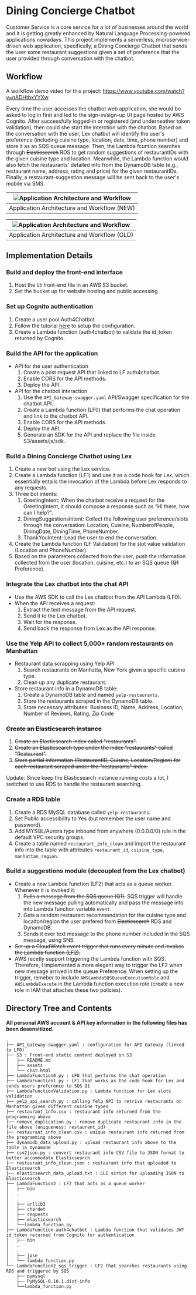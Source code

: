 # Dining Concierge Chatbot

Customer Service is a core service for a lot of businesses around the world and it is getting greatly enhanced by Natural Language Processing-powered applications nowadays. This project implements a serverless, microservice-driven web application, specifically, a Dining Concierge Chatbot that sends the user some restaurant suggestions given a set of preference that the user provided through conversation with the chatbot.

<!-- Chatbot endpoint: https://chatbot-2020.s3.amazonaws.com/chat.html -->

## Workflow
A workflow demo video for this project: https://www.youtube.com/watch?v=nADHtbxYYXw

Every time the user accesses the chatbot web application, she would be asked to log in first and led to the sign-in/sign-up UI page hosted by AWS Cognito. After successfully logged-in or registered (and underneather token validation), then could she start the interction with the chatbot. Based on the conversation with the user, Lex chatbot will identify the user's preference (including cuisine type, location, date, time, phone number) and store it as an SQS queue message. Then, the Lambda fcuntion searches through ~~Elasticsearch~~ RDS to get random suggestions of restaurantIDs with the given cuisine type and location. Meanwhile, the Lambda function would also fetch the restaurants' detailed info from the DynamoDB table (e.g., restaurant name, address, rating and price) for the given restaurantIDs. Finally, a restaurant-suggestion message will be sent back to the user's mobile via SMS.

|![Application Architecture and Workflow](./Dining_Concierge_Chatbot_Workflow_new.png)|
|:--:|
|Application Architecture and Workflow (NEW)|

|![Application Architecture and Workflow](./Dining_Concierge_Chatbot_Workflow.png)|
|:--:|
|Application Architecture and Workflow (OLD)|

## Implementation Details
### Build and deploy the front-end interface
1. Host the `S3` front-end file in an AWS S3 bucket.
2. Set the bucket up for website hosting and public accessing.

### Set up Cognito authentication
1. Create a user pool Auth4Chatbot.
2. Follow the tutorial [here](https://www.youtube.com/watch?v=BN3SBeqaq0g) to setup the configuration.
3. Create a Lambda function (auth4chatbot) to validate the id_token returned by Cognito.

### Build the API for the application
- API for the user authentication
   1. Create a post request API that linked to LF auth4chatbot.
   2. Enable CORS for the API methods.
   3. Deploy the API.
- API for the chatbot interaction
   1. Use the `API_Gateway-swagger.yaml` API/Swagger specification for the chatbot API.
   2. Create a Lambda function (LF0)​ that performs the chat operation and link to the chatbot API.
   3. Enable CORS for the API methods.
   4. Deploy the API.
   5. ​Generate an SDK for the API and replace the file inside S3/assets/js/sdk.

### Build a Dining Concierge Chatbot using Lex
1. Create a new bot using the Lex service.
2. Create a Lambda function (LF1) and use it as a code hook for Lex, which essentially entails the invocation of the Lambda before Lex responds to any requests.
3. Three bot intents: 
   1. GreetingIntent: When the chatbot receive a request for the GreetingIntent, it should compose a response such as “Hi there, how can I help?”.
   2. DiningSuggestionsIntent: Collect the following user preference/slots through the conversation: Location, Cuisine, NumberofPeople, DiningDate, DiningTime, PhoneNumber.
   3. ThankYouIntent: Lead the user to end the conversation.
4. Create the Lambda function (LF Validation) for the slot value validation (Location and PhoneNumber).
5. Based on the parameters collected from the user, push the information collected from the user (location, cuisine, etc.) to an SQS queue (~~Q1~~ Preference).

### Integrate the Lex chatbot into the chat API
- Use the AWS SDK to call the Lex chatbot from the API Lambda (LF0).
- When the API receives a request:
    1. Extract the text message from the API request.
    2. Send it to the Lex chatbot.
    3. Wait for the response.
    4. Send back the response from Lex as the API response.

### Use the Yelp API to collect 5,000+ random restaurants on Manhattan
- Restaurant data scrapping using Yelp API
    1. Search restaurants on Manhatta, New York given a specific cuisine type.
    2. Clean up any duplicate restaurant. 
- Store restaurant info in a DynamoDB table:
    1. Create a DynamoDB table and named `yelp-restaurants`.
    2. Store the restaurants scraped in the DynamoDB table.
    3. Store necessary attributes: Business ID, Name, Address, Location, Number of Reviews, Rating, Zip Code

### ~~Create an Elasticsearch instance~~
1. ~~Create an Elasticsearch index called "restaurants".~~
2. ~~Create an Elasticsearch type under the index "restaurants" called "Restaurant".~~
3. ~~Store partial information (RestaurantID, Cuisine, Location/Region) for each restaurant scraped under the "restaurants" index.~~

Update: Since keep the Elasticsearch instance running costs a lot, I switched to use RDS to handle the restaurant searching.

### Create a RDS table
1. Create a RDS MySQL database called `yelp-restaurants`.
2. Set Public accessibility to Yes (but remember the user name and password).
3. Add MYSQL/Aurora type inbound from anywhere (0.0.0.0/0) rule in the default VPC security groups.
4. Create a table named `restaurant_info_clean` and import the restaurant info into the table with attributes `restaurant_id`, `cuisine_type`, `manhattan_region`.

### Build a suggestions module (decoupled from the Lex chatbot)
- Create a new Lambda function (LF2) that acts as a queue worker. Whenever it is invoked it:
    1. ~~Pulls a message from the SQS queue (Q1).~~ SQS trigger will handle the new message pulling automatically and pass the message info into Lambda function variable `event`.
    2. Gets a random restaurant recommendation for the cuisine type and locaiton/region the user prefered from ~~Elasticsearch~~ RDS and DynamoDB.
    3. Sends it over text message to the phone number included in the SQS message, using SNS.
- ~~Set up a CloudWatch event trigger that runs every minute and invokes the Lambda function (LF2).~~
- AWS recetly support triggering the Lambda function with SQS. Therefore, I implemented a more elegant way to trigger the LF2 when new message arrived in the queue Preference. When setting up the trigger, remeber to include `AWSLambdaSQSQueueExecutionRole` and `AWSLambdaExecute` in the Lambda function execution role (create a new role in IAM that attaches these two policies).


## Directory Tree and Contents

**All personal AWS account & API key information in the following files has been desensitized.**

```
.
├── API_Gateway-swagger.yaml : configuration for API Gateway (linked to LF0)
├── S3 : Front-end static content deployed on S3
│   ├── README.md
│   ├── assets
│   └── chat.html
├── LambdaFunction0.py : LF0 that performs the chat operation
├── LambdaFunction1.py : LF1 that works as the code hook for Lex and sends users preference to SQS Q1
├── LambdaFunctionValidation.py : Lambda function for Lex slots validation
├── yelp_api_search.py : calling Yelp API to retrive restaurants on Manhattan given different cuisine types
├── restaurant_info.csv : restaurant info returned from the programming above
├── remove_duplication.py : remove duplicate restaurant info in the file above (uniqueness: restaurant_id)
├── restaurant_info_clean.csv : unique restaurant info returned from the programming above
├── dynamodb_data_upload.py : upload restaurant info above to the table in DynamoDB
├── csv2json.py : convert restaurant info CSV file to JSON format to better accommodate Elasticsearch
├── restaurant_info_clean.json : restaurant info that uploaded to Elasticsearch
├── elasticsearch_data_upload.txt : CLI script for uploading JSON to Elasticsearch
├── LambdaFunction2 : LF2 that acts as a queue worker
│   ├── bin
│   .
│   .
│   ├── urllib3
│   ├── chardet
│   ├── requests
│   ├── elasticsearch
│   └──lambda_function.py
├── LambdaFunction-auth4chatbot : Lambda function that validates JWT id_token returned from Cognito for authentication
│   ├── bin
│   .
│   .
│   ├── jose
│   └── lambda_function.py
└── LambdaFunction2_sqs_trigger : LF2 that searches restaurants using RDS and triggered by SQS
    ├── pymysql
    ├── PyMySQL-0.10.1.dist-info
    └──lambda_function.py
```